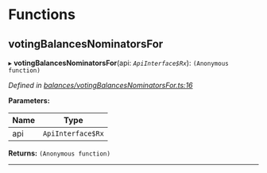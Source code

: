 

# Functions

<a id="votingbalancesnominatorsfor"></a>

##  votingBalancesNominatorsFor

▸ **votingBalancesNominatorsFor**(api: *`ApiInterface$Rx`*): `(Anonymous function)`

*Defined in [balances/votingBalancesNominatorsFor.ts:16](https://github.com/polkadot-js/api/blob/96624a6/packages/api-derive/src/balances/votingBalancesNominatorsFor.ts#L16)*

**Parameters:**

| Name | Type |
| ------ | ------ |
| api | `ApiInterface$Rx` |

**Returns:** `(Anonymous function)`

___


